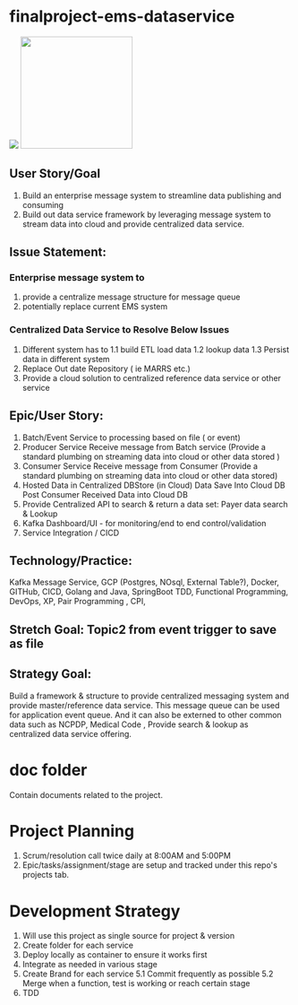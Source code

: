 # finalproject-ems-dataservice

<img src="/batchservice/Picture1.png">

<img src="/batchservice/Picture1.png" width=200>

## User Story/Goal
1. Build an enterprise message system to streamline data publishing and consuming 
2. Build out data service framework by leveraging message system to stream data into cloud and provide centralized data service.

## Issue Statement:  
### Enterprise message system to 
1. provide a centralize message structure for message queue
2. potentially replace current EMS system 

### Centralized Data Service to Resolve Below Issues
1.  Different system has to 
    1.1 build ETL load data 
    1.2 lookup data 
    1.3 Persist data in different system
2.  Replace Out date Repository  ( ie MARRS etc.)
3.  Provide a cloud solution to centralized reference data service or other service

## Epic/User Story: 
1. Batch/Event Service to processing based on file ( or event)   
2. Producer Service	Receive message from Batch service 	(Provide a standard plumbing on streaming data into cloud or other data stored )	
3. Consumer Service	Receive message from Consumer (Provide a standard plumbing on streaming data into cloud or other data stored)
4. Hosted Data in Centralized DBStore (in Cloud)  Data Save Into Cloud DB	Post Consumer Received Data into Cloud DB	
5. Provide Centralized API to search & return a data set: Payer data search & Lookup
6. Kafka Dashboard/UI - for monitoring/end to end control/validation 		
7. Service Integration / CICD			

## Technology/Practice:  
Kafka Message Service, GCP (Postgres, NOsql, External Table?), Docker, GITHub, CICD, Golang and Java, SpringBoot
TDD, Functional Programming, DevOps, XP, Pair Programming , CPI, 

## Stretch Goal: Topic2 from event trigger to save as file

## Strategy Goal: 
Build a framework & structure to provide centralized messaging system and provide master/reference data service. 
This message queue can be used for application event queue. 
And it can also be externed to other common data such as  NCPDP,  Medical Code , Provide search & lookup as centralized data service offering.

# doc folder 
Contain documents related to the project.

# Project Planning
1. Scrum/resolution call twice daily at 8:00AM and 5:00PM
2. Epic/tasks/assignment/stage are setup and tracked under this repo's projects tab.

# Development Strategy
1. Will use this project as single source for project & version
2. Create folder for each service 
3. Deploy locally as container to ensure it works first
4. Integrate as needed in various stage
5. Create Brand for each service 
   5.1 Commit frequently as possible
   5.2 Merge when a function, test is working or reach certain stage
6. TDD
